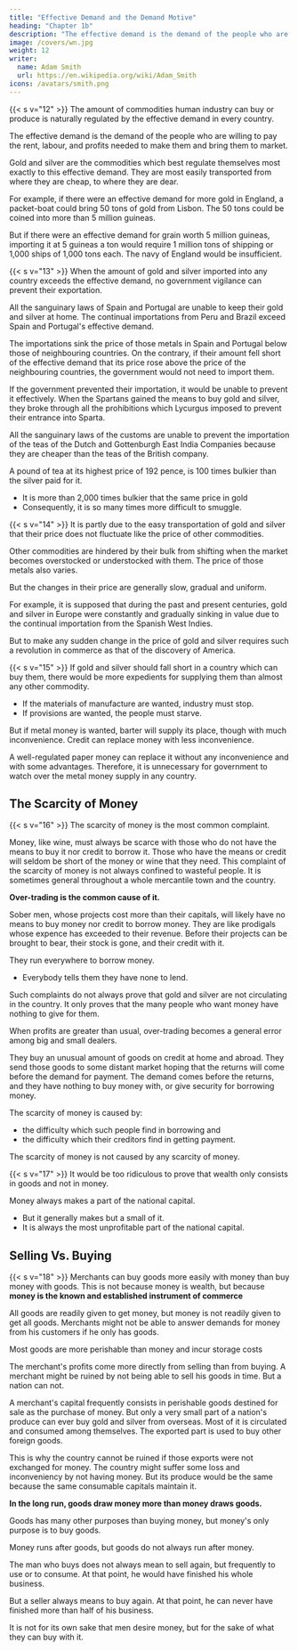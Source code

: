 ```yaml
---
title: "Effective Demand and the Demand Motive"
heading: "Chapter 1b"
description: "The effective demand is the demand of the people who are willing to pay the rent, labour, and profits needed to make them"
image: /covers/wn.jpg
weight: 12
writer:
  name: Adam Smith
  url: https://en.wikipedia.org/wiki/Adam_Smith
icons: /avatars/smith.png
--- 
```




{{< s v="12" >}} The amount of commodities human industry can buy or produce is naturally regulated by the effective demand in every country.

The effective demand is the demand of the people who are willing to pay the rent, labour, and profits needed to make them and bring them to market.

Gold and silver are the commodities which best regulate themselves most exactly to this effective demand. They are most easily transported from where they are cheap, to where they are dear.

For example, if there were an effective demand for more gold in England, a packet-boat could bring 50 tons of gold from Lisbon. The 50 tons could be coined into more than 5 million guineas.

But if there were an effective demand for grain worth 5 million guineas, importing it at 5 guineas a ton would require 1 million tons of shipping or 1,000 ships of 1,000 tons each. The navy of England would be insufficient.


{{< s v="13" >}} When the amount of gold and silver imported into any country exceeds the effective demand, no government vigilance can prevent their exportation.

All the sanguinary laws of Spain and Portugal are unable to keep their gold and silver at home.
The continual importations from Peru and Brazil exceed Spain and Portugal's effective demand.

The importations sink the price of those metals in Spain and Portugal below those of neighbouring countries.
On the contrary, if their amount fell short of the effective demand that its price rose above the price of the neighbouring countries, the government would not need to import them.

If the government prevented their importation, it would be unable to prevent it effectively.
When the Spartans gained the means to buy gold and silver, they broke through all the prohibitions which Lycurgus imposed to prevent their entrance into Sparta.

All the sanguinary laws of the customs are unable to prevent the importation of the teas of the Dutch and Gottenburgh East India Companies because they are cheaper than the teas of the British company.

A pound of tea at its highest price of 192 pence, is 100 times bulkier than the silver paid for it.
- It is more than 2,000 times bulkier that the same price in gold
- Consequently, it is so many times more difficult to smuggle.

{{< s v="14" >}} It is partly due to the easy transportation of gold and silver that their price does not fluctuate like the price of other commodities.

Other commodities are hindered by their bulk from shifting when the market becomes overstocked or understocked with them.
The price of those metals also varies.

But the changes in their price are generally slow, gradual and uniform.

For example, it is supposed that during the past and present centuries, gold and silver in Europe were constantly and gradually sinking in value due to the continual importation from the Spanish West Indies.

But to make any sudden change in the price of gold and silver requires such a revolution in commerce as that of the discovery of America.


{{< s v="15" >}} If gold and silver should fall short in a country which can buy them, there would be more expedients for supplying them than almost any other commodity.
- If the materials of manufacture are wanted, industry must stop.
- If provisions are wanted, the people must starve.

But if metal money is wanted, barter will supply its place, though with much inconvenience. Credit can replace money with less inconvenience. 

A well-regulated paper money can replace it without any inconvenience and with some advantages. Therefore, it is unnecessary for government to watch over the metal money supply in any country.


## The Scarcity of Money

{{< s v="16" >}} The scarcity of money is the most common complaint.

Money, like wine, must always be scarce with those who do not have the means to buy it nor credit to borrow it.
Those who have the means or credit will seldom be short of the money or wine that they need.
This complaint of the scarcity of money is not always confined to wasteful people.
It is sometimes general throughout a whole mercantile town and the country.

**Over-trading is the common cause of it.**

Sober men, whose projects cost more than their capitals, will likely have no means to buy money nor credit to borrow money.
They are like prodigals whose expence has exceeded to their revenue.
Before their projects can be brought to bear, their stock is gone, and their credit with it.

They run everywhere to borrow money.
- Everybody tells them they have none to lend.

Such complaints do not always prove that gold and silver are not circulating in the country.
It only proves that the many people who want money have nothing to give for them.

When profits are greater than usual, over-trading becomes a general error among big and small dealers.

They buy an unusual amount of goods on credit at home and abroad.
They send those goods to some distant market hoping that the returns will come before the demand for payment.
The demand comes before the returns, and they have nothing to buy money with, or give security for borrowing money.

The scarcity of money is caused by:
- the difficulty which such people find in borrowing and
- the difficulty which their creditors find in getting payment.

The scarcity of money is not caused by any scarcity of money.


{{< s v="17" >}} It would be too ridiculous to prove that wealth only consists in goods and not in money.

Money always makes a part of the national capital.
- But it generally makes but a small of it.
- It is always the most unprofitable part of the national capital.


## Selling Vs. Buying

{{< s v="18" >}} Merchants can buy goods more easily with money than buy money with goods. This is not because money is wealth, but because **money is the known and established instrument of commerce**

All goods are readily given to get money, but money is not readily given to get all goods. Merchants might not be able to answer demands for money from his customers if he only has goods.

Most goods are more perishable than money and incur storage costs <!-- frequently sustain a much greater loss by keeping --> 

The merchant's profits come more directly from selling than from buying. A merchant might be ruined by not being able to sell his goods in time. But a nation can not.

A merchant's capital frequently consists in perishable goods destined for sale as the purchase of money. But only a very small part of a nation's produce can ever buy gold and silver from overseas. Most of it is circulated and consumed among themselves. The exported part is used to buy other foreign goods.

This is why the country cannot be ruined if those exports were not exchanged for money. The country might suffer some loss and inconveniency by not having money. But its produce would be the same because the same consumable capitals maintain it.

**In the long run, goods draw money more than money draws goods.**

Goods has many other purposes than buying money, but money's only purpose is to buy goods.

Money runs after goods, but goods do not always run after money.

The man who buys does not always mean to sell again, but frequently to use or to consume. At that point, he would have finished his whole business.

But a seller always means to buy again. At that point, he can never have finished more than half of his business.

It is not for its own sake that men desire money, but for the sake of what they can buy with it.
